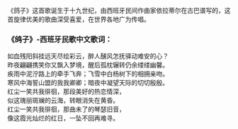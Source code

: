 

《鸽子》这首歌诞生于十九世纪，由西班牙民间作曲家依拉蒂尔在古巴谱写的，这首旋律优美的歌曲深受喜爱，在世界各地广为传唱。

### 《鸽子》-西班牙民歌中文歌词：

如血残阳斜挂远天尽绘彩云，醉人醺风怎抚驿动难安的心？  
昨夜翩翩携笑你又飘入梦境，醒后孤枕辗转仍余缕缕幽馨。  
疾雨中泥泞路上的牵手飞奔；飞雪中白杨树下的相拥亲吻。  
寒风中海誓山盟的我我卿卿；暗夜中凝望天际的切切殷殷。  
红尘一笑共我徘徊，那段美好的热恋情深，  
似这瑰丽斑斓的云海，转眼消失在黄昏。  
红尘一笑共我徘徊，那曲未了的琴瑟旧音，  
像这霞光灿烂的红日，一坠不回再难寻。

